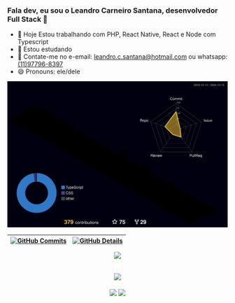 ### Fala dev, eu sou o Leandro Carneiro Santana, desenvolvedor Full Stack 👋


- 🔭 Hoje Estou trabalhando com PHP, React Native, React e Node com Typescript
- 🌱 Estou estudando
- 💬 Contate-me no e-email: leandro.c.santana@hotmail.com ou whatsapp: <a href="https://wa.me/5511977968397">(11)97796-8397</a>
- 😄 Pronouns: ele/dele

![Status](./profile-3d-contrib/profile-night-rainbow.svg)

| [![GitHub Commits](http://github-profile-summary-cards.vercel.app/api/cards/productive-time?username=leandro0santana&theme=dracula&utcOffset=-3)](https://github.com/vn7n24fzkq/github-profile-summary-cards) | [![GitHub Details](http://github-profile-summary-cards.vercel.app/api/cards/profile-details?username=leandro0santana&theme=dracula)](https://github.com/vn7n24fzkq/github-profile-summary-cards) |  
| ----------- | ----------- |

<div align="center">
  <a href="https://skillicons.dev">
    <img src="https://skillicons.dev/icons?i=git,vscode,javascript,typescript,css,html,react,next,tailwind,sass,nodejs,express,nest,docker,figma,github,jest,materialui,linux,postman,styledcomponents,vercel,vite,bootstrap,mongodb,postgres,discord,linkedin,instagram" />
  </a>
  <br />
</div>

##
<div align="center">
  <img src="https://github-profile-trophy.vercel.app/?username=leandro0santana&row=1&column=6&theme=dracula&margin-w=15&margin-h=15"/>
</div>

<br />
<div align="center"> 
  <a href="https://www.instagram.com/leandro01santana/" target="_blank"><img src="https://img.shields.io/badge/-Instagram-%23E4405F?style=for-the-badge&logo=instagram&logoColor=white" target="_blank"></a>
  <a href="https://www.linkedin.com/in/leandro-carneiro-santana/" target="_blank"><img src="https://img.shields.io/badge/-LinkedIn-%230077B5?style=for-the-badge&logo=linkedin&logoColor=white" target="_blank"></a>  
</div>
